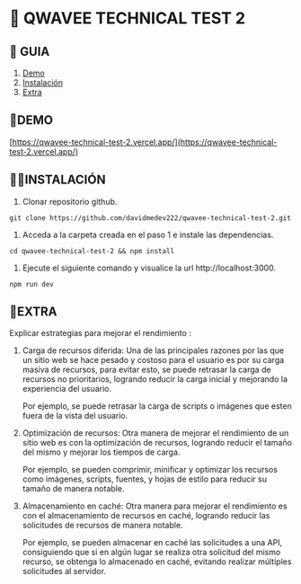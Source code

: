 # **📂 QWAVEE TECHNICAL TEST 2**

## **📑 GUIA**

1. [Demo](#demo)
2. [Instalación](#instalación)
3. [Extra](#extra)

## **🚀DEMO**

[https://qwavee-technical-test-2.vercel.app/](https://qwavee-technical-test-2.vercel.app/)

## **👨‍💻INSTALACIÓN**

1. Clonar repositorio github.

```
git clone https://github.com/davidmedev222/qwavee-technical-test-2.git
```

1. Acceda a la carpeta creada en el paso 1 e instale las dependencias.

```
cd qwavee-technical-test-2 && npm install
```

1. Ejecute el siguiente comando y visualice la url http://localhost:3000.

```
npm run dev
```

## **📌EXTRA**

Explicar estrategias para mejorar el rendimiento :

1. Carga de recursos diferida: Una de las principales razones por las que un sitio web se hace pesado y costoso para el usuario es por su carga masiva de recursos, para evitar esto, se puede retrasar la carga de recursos no prioritarios, logrando reducir la carga inicial y mejorando la experiencia del usuario.

   Por ejemplo, se puede retrasar la carga de scripts o imágenes que esten fuera de la vista del usuario.

2. Optimización de recursos: Otra manera de mejorar el rendimiento de un sitio web es con la optimización de recursos, logrando reducir el tamaño del mismo y mejorar los tiempos de carga.

   Por ejemplo, se pueden comprimir, minificar y optimizar los recursos como imágenes, scripts, fuentes, y hojas de estilo para reducir su tamaño de manera notable.

3. Almacenamiento en caché: Otra manera para mejorar el rendimiento es con el almacenamiento de recursos en caché, logrando reducir las solicitudes de recursos de manera notable.

   Por ejemplo, se pueden almacenar en caché las solicitudes a una API, consiguiendo que si en algún lugar se realiza otra solicitud del mismo recurso, se obtenga lo almacenado en caché, evitando realizar múltiples solicitudes al servidor.
